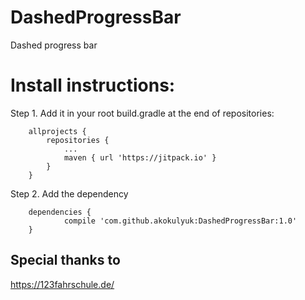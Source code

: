 # DashedProgressBar
Dashed progress bar

# Install instructions:

Step 1. Add it in your root build.gradle at the end of repositories:
```
	allprojects {
		repositories {
			...
			maven { url 'https://jitpack.io' }
		}
	}
```
Step 2. Add the dependency
```
	dependencies {
	        compile 'com.github.akokulyuk:DashedProgressBar:1.0'
	}
```


## Special thanks to
https://123fahrschule.de/
